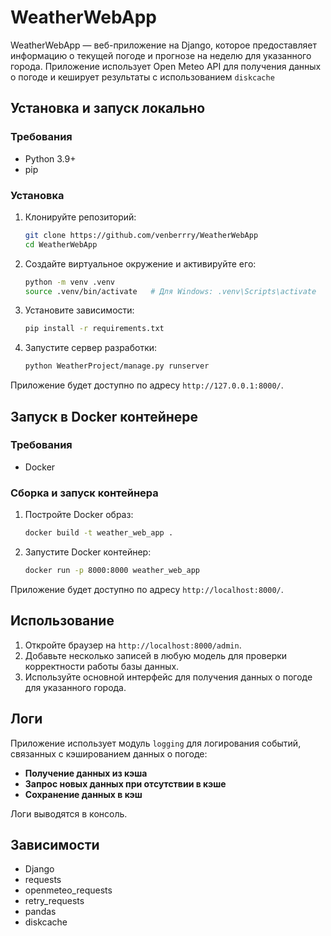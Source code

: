 # WeatherWebApp

WeatherWebApp — веб-приложение на Django, которое предоставляет информацию о текущей погоде и прогнозе на неделю для указанного города.
Приложение использует Open Meteo API для получения данных о погоде и кеширует результаты с использованием `diskcache`

## Установка и запуск локально

### Требования

- Python 3.9+
- pip

### Установка

1. Клонируйте репозиторий:

    ```sh
    git clone https://github.com/venberrry/WeatherWebApp
    cd WeatherWebApp
    ```

2. Создайте виртуальное окружение и активируйте его:

    ```sh
    python -m venv .venv
    source .venv/bin/activate   # Для Windows: .venv\Scripts\activate
    ```

3. Установите зависимости:

    ```sh
    pip install -r requirements.txt
    ```

4. Запустите сервер разработки:

    ```sh
    python WeatherProject/manage.py runserver
    ```

Приложение будет доступно по адресу `http://127.0.0.1:8000/`.

## Запуск в Docker контейнере

### Требования

- Docker

### Сборка и запуск контейнера

1. Постройте Docker образ:

    ```sh
    docker build -t weather_web_app . 
    ```

2. Запустите Docker контейнер:

    ```sh
    docker run -p 8000:8000 weather_web_app
    ```

Приложение будет доступно по адресу `http://localhost:8000/`.

## Использование

1. Откройте браузер на `http://localhost:8000/admin`.
2. Добавьте несколько записей в любую модель для проверки корректности работы базы данных.
3. Используйте основной интерфейс для получения данных о погоде для указанного города.

## Логи

Приложение использует модуль `logging` для логирования событий, связанных с кэшированием данных о погоде:
- **Получение данных из кэша**
- **Запрос новых данных при отсутствии в кэше**
- **Сохранение данных в кэш**

Логи выводятся в консоль.

## Зависимости

- Django
- requests
- openmeteo_requests
- retry_requests
- pandas
- diskcache